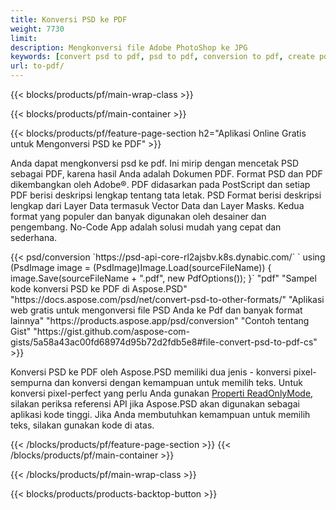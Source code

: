 ```yaml
---
title: Konversi PSD ke PDF
weight: 7730
limit: 
description: Mengkonversi file Adobe PhotoShop ke JPG
keywords: [convert psd to pdf, psd to pdf, conversion to pdf, create pdf from psd, print psd as pdf]
url: to-pdf/
---
```


{{< blocks/products/pf/main-wrap-class >}}

{{< blocks/products/pf/main-container >}}

{{< blocks/products/pf/feature-page-section h2="Aplikasi Online Gratis untuk Mengonversi PSD ke PDF" >}}
<p>Anda dapat mengkonversi psd ke pdf. Ini mirip dengan mencetak PSD sebagai PDF, karena hasil Anda adalah Dokumen PDF. Format PSD dan PDF dikembangkan oleh Adobe®. PDF didasarkan pada PostScript dan setiap PDF berisi deskripsi lengkap tentang tata letak. PSD Format berisi deskripsi lengkap dari Layer Data termasuk Vector Data dan Layer Masks. Kedua format yang populer dan banyak digunakan oleh desainer dan pengembang. No-Code App adalah solusi mudah yang cepat dan sederhana.</p>
{{< psd/conversion `https://psd-api-core-rl2ajsbv.k8s.dynabic.com/` 
`    using (PsdImage image = (PsdImage)Image.Load(sourceFileName))
    {
        image.Save(sourceFileName + ".pdf", new PdfOptions());
    }` 
	"pdf" 
"Sampel kode konversi PSD ke PDF di Aspose.PSD"  "https://docs.aspose.com/psd/net/convert-psd-to-other-formats/" 
"Aplikasi web gratis untuk mengonversi file PSD Anda ke Pdf dan banyak format lainnya" "https://products.aspose.app/psd/conversion" 
"Contoh tentang Gist" "https://gist.github.com/aspose-com-gists/5a58a43ac00fd68974d95b72d2fdb5e8#file-convert-psd-to-pdf-cs" >}}
<p>Konversi PSD ke PDF oleh Aspose.PSD memiliki dua jenis - konversi pixel-sempurna dan konversi dengan kemampuan untuk memilih teks. Untuk konversi pixel-perfect yang perlu Anda gunakan <a href="https://reference.aspose.com/psd/net/aspose.psd.imageloadoptions/psdloadoptions/readonlymode/">Properti ReadOnlyMode</a>, silakan periksa referensi API jika Aspose.PSD akan digunakan sebagai aplikasi kode tinggi. Jika Anda membutuhkan kemampuan untuk memilih teks, silakan gunakan kode di atas.</p>
{{< /blocks/products/pf/feature-page-section >}}
{{< /blocks/products/pf/main-container >}}


{{< /blocks/products/pf/main-wrap-class >}}

{{< blocks/products/products-backtop-button >}}
